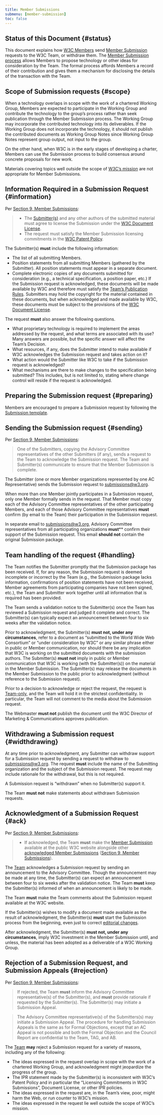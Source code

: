 ```yaml
---
title: Member Submissions
submenu: [member-submission]
toc: false
---
```


## Status of this Document  {#status}

This document explains how [W3C Members](https://www.w3.org/membership/) send [Member Submission](https://www.w3.org/policies/process/#MemberSubmission) requests to the W3C Team, or withdraw them. The [Member Submission process](https://www.w3.org/policies/process/#Submission) allows Members to propose technology or other ideas for consideration by the Team. The formal process affords Members a record of their contribution and gives them a mechanism for disclosing the details of the transaction with the Team.

## Scope of Submission requests  {#scope}

When a technology overlaps in scope with the work of a chartered Working Group, Members are expected to participate in the Working Group and contribute the technology to the group’s process rather than seek publication through the Member Submission process. The Working Group may incorporate the contributed technology into its deliverables. If the Working Group does not incorporate the technology, it should not publish the contributed documents as Working Group Notes since Working Group Notes represent group output, not input to the group.

On the other hand, when W3C is in the early stages of developing a charter, Members can use the Submission process to build consensus around concrete proposals for new work.

Materials covering topics well outside the scope of [W3C’s mission](https://www.w3.org/Consortium/mission) are not appropriate for Member Submissions.

## Information Required in a Submission Request  {#information}

Per [Section 9, Member Submissions](https://www.w3.org/policies/process/#Submission):

> * The [Submitter(s)](https://www.w3.org/policies/process/#submitter) and any other authors of the submitted material must agree to license the Submission under the [W3C Document License](https://www.w3.org/copyright/document-license/).
> * The request must satisfy the Member Submission licensing commitments in the [W3C Patent Policy](https://www.w3.org/policies/patent-policy/#sec-submissions).

The Submitter(s) **must** include the following information:

* The list of all submitting Members.
* Position statements from all submitting Members (gathered by the Submitter). All position statements must appear in a separate document.
* Complete electronic copies of any documents submitted for consideration (e.g., a technical specification, a position paper, etc.) If the Submission request is acknowledged, these documents will be made available by W3C and therefore must satisfy the [Team’s Publication Rules](https://www.w3.org/pubrules/). Submitters may hold the copyright for the material contained in these documents, but when acknowledged and made available by W3C, these documents must be subject to the provisions of the [W3C Document License](https://www.w3.org/copyright/document-license/).

The request **must** also answer the following questions.

* What proprietary technology is required to implement the areas addressed by the request, and what terms are associated with its use? Many answers are possible, but the specific answer will affect the Team’s Decision.
* What resources, if any, does the Submitter intend to make available if W3C acknowledges the Submission request and takes action on it?
* What action would the Submitter like W3C to take if the Submission request is acknowledged?
* What mechanisms are there to make changes to the specification being submitted? This includes, but is not limited to, stating where change control will reside if the request is acknowledged.

## Preparing the Submission request  {#preparing}

Members are encouraged to prepare a Submission request by following the [Submission template](https://www.w3.org/submissions/template/).

## Sending the Submission request  {#sending}

Per [Section 9, Member Submissions](https://www.w3.org/policies/process/#Submission):

> One of the Submitters, copying the Advisory Committee representatives of the other Submitters (if any), sends a request to the Team to acknowledge the Submission request. The Team and Submitter(s) communicate to ensure that the Member Submission is complete.

The Submitter (one or more Member organizations represented by one AC Representative) sends the Submission request to [submissions@w3.org](mailto:submissions@w3.org).

When more than one Member jointly participates in a Submission request, only one Member formally sends in the request. That Member must copy each of the Advisory Committee representatives of the other participating Members, and each of those Advisory Committee representatives **must** confirm (by email to the Team) their participation in the Submission request.

In separate email to submissions@w3.org, Advisory Committee representatives from all participating organizations **must**** confirm their support of the Submission request. This email **should not** contain the original Submission package.

## Team handling of the request  {#handling}

The Team notifies the Submitter promptly that the Submission package has been received. If, for any reason, the Submission request is deemed incomplete or incorrect by the Team (e.g., the Submission package lacks information, confirmations of position statements have not been received, Member agreements from participating companies have not been signed, etc.), the Team and Submitter work together until all information that is required has been provided.

The Team sends a validation notice to the Submitter(s) once the Team has reviewed a Submission request and judged it complete and correct. The Submitter(s) can typically expect an announcement between four to six weeks after the validation notice.

Prior to acknowledgment, the Submitter(s) **must not, under any circumstances**, refer to a document as “submitted to the World Wide Web Consortium” or “under consideration by W3C” or any similar phrase either in public or Member communication, nor should there be any implication that W3C is working on the submitted documents with the submission authors. The Submitter(s) **must not** imply in public or Member communication that W3C is working (with the Submitter(s)) on the material in the Member Submission. The Submitter(s) may release the documents in the Member Submission to the public prior to acknowledgment (without reference to the Submission request).

Prior to a decision to acknowledge or reject the request, the request is [Team-only](https://www.w3.org/policies/process/#Team-only), and the Team will hold it in the strictest confidentiality. In particular, the Team will not comment to the media about the Submission request.

The Webmaster **must not** publish the document until the W3C Director of Marketing & Communications approves publication.

## Withdrawing a Submission request  {#widthdrawing}

At any time prior to acknowledgment, any Submitter can withdraw support for a Submission request by sending a request to withdraw to [submissions@w3.org](mailto:submissions@w3.org). The request **must** include the name of the Submitting organization and the subject of the Submission request. The request may include rationale for the withdrawal, but this is not required.

A Submission request is “withdrawn” when no Submitter(s) support it.

The Team **must not** make statements about withdrawn Submission requests.

## Acknowledgment of a Submission Request  {#ack}

Per [Section 9, Member Submissions](https://www.w3.org/policies/process/#Submission):

> * If acknowledged, the Team **must** make the [Member Submission](https://www.w3.org/policies/process/#MemberSubmission) available at the public W3C website alongside other [acknowledged Member Submissions](https://www.w3.org/submissions/) ([Section 9, Member Submissions](https://www.w3.org/policies/process/#Submission)).

The [Team](https://www.w3.org/policies/process/#team) acknowledges a Submission request by sending an announcement to the Advisory Committee. Though the announcement may be made at any time, the Submitter(s) can expect an announcement between four to six weeks after the validation notice. The Team **must** keep the Submitter(s) informed of when an announcement is likely to be made.

The Team **must** make the Team comments about the Submission request available at the W3C website.

If the Submitter(s) wishes to modify a document made available as the result of acknowledgment, the Submitter(s) **must** start the Submission process from the beginning, even just to correct [editorial changes](https://www.w3.org/policies/process/#editorial-change).

After acknowledgment, the Submitter(s) **must not, under any circumstances**, imply W3C investment in the Member Submission until, and unless, the material has been adopted as a deliverable of a W3C Working Group.

## Rejection of a Submission Request, and Submission Appeals {#rejection}

Per [Section 9, Member Submissions](https://www.w3.org/policies/process/#Submission):

> If rejected, the Team **must** inform the Advisory Committee representative(s) of the Submitter(s), and **must** provide rationale if requested by the Submitter(s). The Submitter(s) may initiate a Submission Appeal.

> The Advisory Committee representative(s) of the Submitters(s) may initiate a Submission Appeal. The procedure for handling Submission Appeals is the same as for Formal Objections, except that an AC Appeal is not possible and both the Formal Objection and the Council Report are confidential to the Team, TAG, and AB.

The [Team](https://www.w3.org/policies/process/#team) **may** reject a Submission request for a variety of reasons, including any of the following:

* The ideas expressed in the request overlap in scope with the work of a chartered Working Group, and acknowledgment might jeopardize the progress of the group.
* The IPR statement made by the Submitter(s) is inconsistent with W3C’s Patent Policy and in particular the “Licensing Commitments in W3C Submissions”, Document License, or other IPR policies.
* The ideas expressed in the request are, in the Team’s view, poor, might harm the Web, or run counter to W3C’s mission.
* The ideas expressed in the request lie well outside the scope of W3C’s mission.
